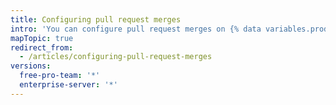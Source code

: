 ```yaml
---
title: Configuring pull request merges
intro: 'You can configure pull request merges on {% data variables.product.product_location %} to match your workflow and preferences for managing Git history by enabling, disabling, or enforcing standard merge commits, squashed commits, or rebased commits on all pull requests in your repository.'
mapTopic: true
redirect_from:
  - /articles/configuring-pull-request-merges
versions:
  free-pro-team: '*'
  enterprise-server: '*'
---
```


